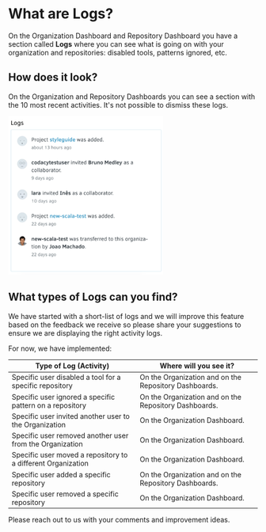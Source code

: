 # What are Logs?

On the Organization Dashboard and Repository Dashboard you have a section called **Logs** where you can see what is going on with your organization and repositories: disabled tools, patterns ignored, etc.

## How does it look?

On the Organization and Repository Dashboards you can see a section with the 10 most recent activities. It's not possible to dismiss these logs.

<img src="/v1.3/images/Screen_Shot_2018-05-04_at_01.15.33.png" width="313" height="321" /> 

## What types of Logs can you find?

We have started with a short-list of logs and we will improve this feature based on the feedback we receive so please share your suggestions to ensure we are displaying the right activity logs.

For now, we have implemented:

| Type of Log (Activity)                                       | Where will you see it?                                |
| ------------------------------------------------------------ | ----------------------------------------------------- |
| Specific user disabled a tool for a specific repository      | On the Organization and on the Repository Dashboards. |
| Specific user ignored a specific pattern on a repository     | On the Organization and on the Repository Dashboards. |
| Specific user invited another user to the Organization       | On the Organization Dashboard.                        |
| Specific user removed another user from the Organization     | On the Organization Dashboard.                        |
| Specific user moved a repository to a different Organization | On the Organization Dashboard.                        |
| Specific user added a specific repository                    | On the Organization and on the Repository Dashboards. |
| Specific user removed a specific repository                  | On the Organization Dashboard.                        |

Please reach out to us with your comments and improvement ideas.
